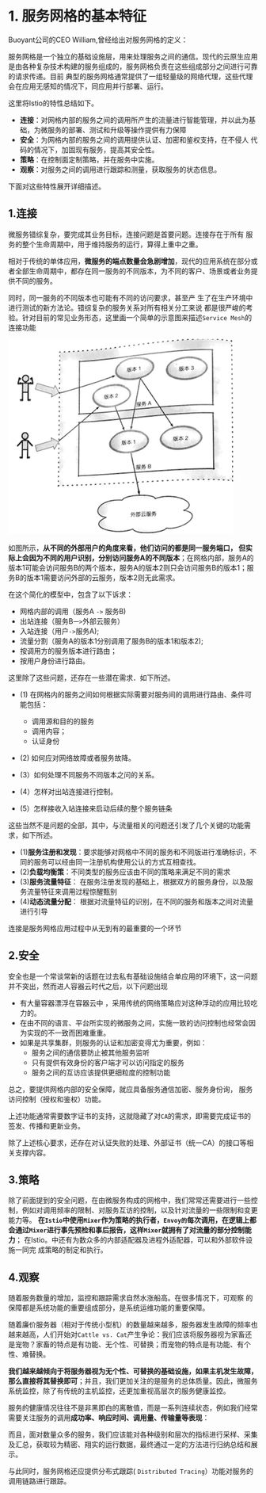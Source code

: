 # 1. 服务网格的基本特征

Buoyant公司的CEO William,曾经给出对服务网格的定义：

服务网格是一个独立的基础设施层，用来处理服务之间的通信。现代的云原生应用是由各种复杂技术构建的服务组成的，服务网格负责在这些组成部分之间进行可靠的请求传递。目前 典型的服务网格通常提供了一组轻量级的网络代理，这些代理会在应用无感知的情况下，同应用并行部署、运行。 

这里将Istio的特性总结如下。

* **连接**：对网格内部的服务之间的调用所产生的流量进行智能管理，并以此为基础，为微服务的部署、测试和升级等操作提供有力保障
* **安全**：为网格内部的服务之间的调用提供认证、加密和鉴权支持，在不侵人 代码的情况下，加固现有服务，提高其安全性。 
* **策略**：在控制面定制策略，并在服务中实施。
* **观察**：对服务之间的调用进行跟踪和测量，获取服务的状态信息。 

下面对这些特性展开详细描述。 

## 1.连接 

微服务错综复杂，要完成其业务目标，连接问题是首要问题。连接存在于所有 服务的整个生命周期中，用于维持服务的运行，算得上重中之重。 

相对于传统的单体应用，**微服务的端点数量会急剧增加**，现代的应用系统在部分或者全部生命周期中，都存在同一服务的不同版本，为不同的客户、场景或者业务提供不同的服务。

同时，同一服务的不同版本也可能有不同的访问要求，甚至产 生了在生产环境中进行测试的新方法论。错综复杂的服务关系对所有相关分工来说 都是很严峻的考验。针对目前的常见业务形态，这里画一个简单的示意图来描述`Service Mesh`的连接功能

![Alt Image Text](images/bok/1_1.png "Body image")

如图所示，**从不同的外部用户的角度来看，他们访问的都是同一服务端口， 但实际上会因为不同的用户识别，分别访问服务A的不同版本**；在网格内部，服务A的版本1可能会访问服务B的两个版本，服务A的版本2则只会访问服务B的版本1；服务B的版本1需要访问外部的云服务，版本2则无此需求。 

在这个简化的模型中，包含了以下诉求： 

* 网格内部的调用（服务A	`->` 服务B)
* 出站连接（服务B`一>`外部云服务）
* 入站连接（用户`->`服务A); 
* 流量分割（服务A的版本1分别调用了服务B的版本1和版本2); 
* 按调用方的服务版本进行路由； 
* 按用户身份进行路由。 

这里除了这些问题，还存在一些潜在需求．如下所述。 

* (1) 在网格内的服务之间如何根据实际需要对服务间的调用进行路由、条件可能包括：
   * 调用源和目的的服务
   * 调用内容； 
   * 认证身份

* (2) 如何应对网络故障或者服务故降。 
* (3）如何处理不同服务不同版本之问的关系。 
* (4）怎样对出站连接进行控制。 
* (5）怎样接收入站连接来启动后续的整个服务链条

这些当然不是问题的全部，其中，与流量相关的问题还引发了几个关键的功能需求，如下所述。

* (1)**服务注册和发现**：要求能够对网格中不同的服务和不同版进行准确标识，不同的服务可以经由同一注册机构使用公认的方式互相查找。 
* (2)**负载均衡策**：不同类型的服务应该由不同的策略来满足不同的需求
* (3)**服务流量特征**： 在服务注册发现的基础上，根据双方的服务身份，以及服务流量特征来调用过程惊醒甄别
* (4)**动态流量分配**： 根据对流量特征的识别，在不同的服务和版本之间对流量进行引导

连接是服务网格应用过程中从无到有的最重要的一个环节

## 2.安全

安全也是一个常谈常新的话题在过去私有基础设施结合单应用的环境下，这一问题并不突出，然而进人容器云时代之后，以下问题出现 

* 有大量容器漂浮在容器云中 ，采用传统的网络策略应对这种浮动的应用比较吃力的。 
* 在由不同的语言、平台所实现的微服务之间，实施一致的访问控制也经常会因为实现的不一致而困难重重。 
* 如果是共享集群，则服务的认证和加密变得尤为重要，例如： 
  * 服务之间的通信要防止被其他服务监听
  * 只有提供有效身份的客户端才可以访问指定的服务
  * 服务之间的互访应该提供更细粒度的控制功能

总之，要提供网格内部的安全保障，就应具备服务通信加密、服务身份询， 服务访问控制（授权和鉴权）功能。 

上述功能通常需要数字证书的支持，这就隐藏了对`CA`的需求，即需要完成证书的签发、传播和更新业务。 

除了上述核心要求，还存在对认证失败的处理、外部证书（统一CA）的接口等相关支撑内容。 

## 3.策略

除了前面提到的安全问题，在由微服务构成的网格中，我们常常还需要进行一些控制，例如对调用频率的限制、对服务互访的控制，以及针对流量的一些限制和变更能力等。 **在`Istio`中使用`Mixer`作为策略的执行者，`Envoy的`每次调用，在逻辑上都会通过`Mixer`进行事先预检和事后报告，这样`Mixer`就拥有了对流量的部分控制能力**； 在Istio。中还有为数众多的内部适配器及进程外适配器，可以和外部软件设施一同完 成策略的制定和执行。 

## 4.观察 

随着服务数量的增加，监控和跟踪需求自然水涨船高。在很多情况下，可观察 的保障都是系统功能的重要组成部分，是系统运维功能的重要保障。 

随着廉价服务器（相对于传统小型机）的数量越来越多，服务器发生故障的频率也越来越高，人们开始对`Cattle vs. Cat`产生争论：我们应该将服务器视为家畜还是宠物？家畜的特点是有功能、无个性、可替换；而宠物的特点是有功能、有个性、难替换。 

**我们越来越倾向于将服务器视为无个性、可替换的基础设施，如果主机发生故障，那么直接将其替换即可**；并且，我们更加关注的是服务的总体质量。因此，微服务系统监控，除了有传统的主机监控，还更加重视高层次的服务健康监控。
 
服务的健康情况往往不是非黑即白的离散值，而是一系列连续状态，例如我们经常需要关注服务的调用**成功率、响应时间、调用量、传输量等表现**：

而且，面对数量众多的服务，我们应该能对各种级别和层次的指标进行采样、采集及汇总，获取较为精密、翔实的运行数据，最终通过一定的方法进行归纳总结和展示。 
 
与此同时，服务网格还应提供分布式跟踪(	`Distributed Tracing`）功能对服务的调用链路进行跟踪。 






